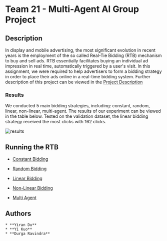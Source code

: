 # Team 21 - Multi-Agent AI Group Project

## Description

In display and mobile advertising, the most significant evolution in recent years is the employment of the so called Real-Tie Bidding (RTB) mechanism to buy and sell ads. RTB essentially facilitates buying an individual ad impression in real time, automatically triggered by a user's visit.
In this assignment, we were required to help advertisers to form a bidding strategy in order to place their ads online in a real-time bidding system. Further description of this project can be viewed in the [Project Description](https://github.com/joyyikuo/JYD-BACSAI-19/blob/master/assignment_description.pdf)

### Results

We conducted 5 main bidding strategies, including: constant, random, linear, non-linear, multi-agent. The results of our experiment can be viewed in the table below. Tested on the validation dataset, the linear bidding strategy received the most clicks with 162 clicks. 

![results](https://github.com/joyyikuo/JYD-BACSAI-19/blob/master/Images/results.PNG)

## Running the RTB

* [Constant Bidding](https://github.com/joyyikuo/JYD-BACSAI-19/tree/master/Constant%20Bidding)

* [Random Bidding](https://github.com/joyyikuo/JYD-BACSAI-19/tree/master/Random%20Bidding)

* [Linear Bidding](https://github.com/joyyikuo/JYD-BACSAI-19/tree/master/Linear%20Bidding)

* [Non-Linear Bidding](https://github.com/joyyikuo/JYD-BACSAI-19/tree/master/Non-Linear%20Bidding)

* [Multi Agent](https://github.com/joyyikuo/JYD-BACSAI-19/tree/master/Multi-Agent)



## Authors
```
* **Yiran Du**
* **Yi Kuo**
* **Durga Ravindra**

```
